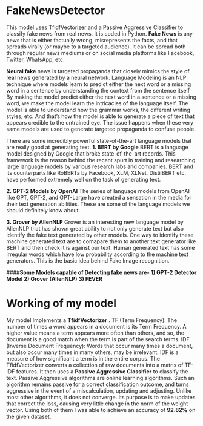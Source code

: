 # FakeNewsDetector
This model uses TfidfVectorizer and a Passive Aggressive Classifier to classify fake news from real news. It is coded in Python. 
**Fake News** is any news that is either factually wrong, misrepresents the facts, and that spreads virally (or maybe to a targeted audience). It can be spread both through regular news mediums or on social media platforms like Facebook, Twitter, WhatsApp, etc.

**Neural fake** news is targeted propaganda that closely mimics the style of real news generated by a neural network. 
Language Modeling is an NLP technique where models learn to predict either the next word or a missing word in a sentence by understanding the context from the sentence itself
By making the model predict either the next word in a sentence or a missing word, we make the model learn the intricacies of the language itself.
The model is able to understand how the grammar works, the different writing styles, etc. And that’s how the model is able to generate a piece of text that appears credible to the untrained eye. The issue happens when these very same models are used to generate targeted propaganda to confuse people.

There are some incredibly powerful state-of-the-art language models that are really good at generating text.
**1. BERT by Google**
BERT is a language model designed by Google that broke state-of-the-art records. This framework is the reason behind the recent spurt in training and researching large language models by various research labs and companies.
BERT and its counterparts like RoBERTa by Facebook, XLM, XLNet, DistilBERT etc. have performed extremely well on the task of generating text.
 
**2. GPT-2 Models by OpenAI**
The series of language models from OpenAI like GPT, GPT-2, and GPT-Large have created a sensation in the media for their text generation abilities. These are some of the language models we should definitely know about.
 
**3. Grover by AllenNLP**
Grover is an interesting new language model by AllenNLP that has shown great ability to not only generate text but also identify the fake text generated by other models.
One way to identify these machine generated text are to comapare them to another text generator like BERT and then check it is against our text. 
Human generated text has some irregular words which have low probability according to the machine text generators. This is the basic idea behind Fake Image recognition.

####**Some Models capable of Detecting fake news are-**
**1)	GPT-2 Detector Model**
**2)	Grover (AllenNLP)**
**3)	FEVER**

# Working of my model
My model Implements a **TfidfVectorizer** . TF (Term Frequency): The number of times a word appears in a document is its Term Frequency. A higher value means a term appears more often than others, and so, the document is a good match when the term is part of the search terms.
IDF (Inverse Document Frequency): Words that occur many times a document, but also occur many times in many others, may be irrelevant. IDF is a measure of how significant a term is in the entire corpus.
The TfidfVectorizer converts a collection of raw documents into a matrix of TF-IDF features.
It then uses a **Passive Aggressive Classifier** to classify the text. Passive Aggressive algorithms are online learning algorithms. Such an algorithm remains passive for a correct classification outcome, and turns aggressive in the event of a miscalculation, updating and adjusting. Unlike most other algorithms, it does not converge. Its purpose is to make updates that correct the loss, causing very little change in the norm of the weight vector.
Using both of them I was able to achieve an accuracy of **92.82%** on the given dataset.

